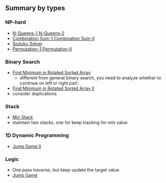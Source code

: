 ## Summary by types


### NP-hard
- [N-Queens-1](./code/N-Queens.java),[N-Queens-2](./code/N-Queens-II.java)
- [Combination Sum-1](./code/Combination-Sum.java),[Combination Sum-II](./code/Combination-Sum-II.java)
- [Soduku Solver](./code/Sudoku-Solver.java)
- [Permutation-1](./code/Permutations.java),[Permutation-II](./code/Permutations-II.java)


### Binary Search
- [Find Minimum in Rotated Sorted Array](./code/Find-Minimum-in-Rotated-Sorted-Array.java)
  * different from general binary search, you need to analyze whether to continue on left or right part.
- [Find Minimum in Rotated Sorted Array II](./code/Find-Minimum-in-Rotated-Sorted-Array-II.java)
 - consider duplications

### Stack
- [Min Stack](./code/Min-Stack.java)
 - maintain two stacks, one for keep tracking for min value
 
### 1D Dynamic Programming
- [Jump Game II](./code/Jump-Game-II.java)

### Logic
- One pass traverse, but keep update the target value
 - [Jump Game](./code/JumpGame.java)
